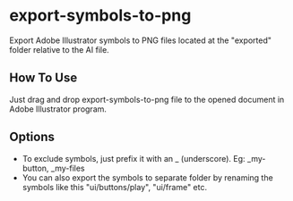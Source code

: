 # export-symbols-to-png
Export Adobe Illustrator symbols to PNG files located at the "exported" folder relative to the AI file.

## How To Use
Just drag and drop export-symbols-to-png file to the opened document in Adobe Illustrator program.

## Options
- To exclude symbols, just prefix it with an _ (underscore). Eg: _my-button, _my-files
- You can also export the symbols to separate folder by renaming the symbols like this "ui/buttons/play", "ui/frame" etc.
